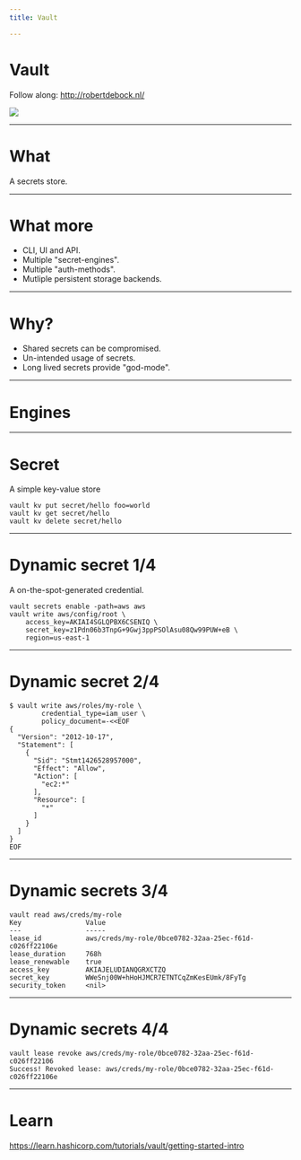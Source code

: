 ```yaml
---
title: Vault

---
```


# Vault

Follow along: http://robertdebock.nl/

<img src="https://api.qrserver.com/v1/create-qr-code/?size=350x350&data=http://robertdebock.nl/presentations/vault/"/>

---

# What

A secrets store.

----

# What more

- CLI, UI and API.
- Multiple "secret-engines".
- Multiple "auth-methods".
- Mutliple persistent storage backends.

---

# Why?

- Shared secrets can be compromised.
- Un-intended usage of secrets.
- Long lived secrets provide "god-mode".

---

# Engines

----

# Secret

A simple key-value store

```
vault kv put secret/hello foo=world
vault kv get secret/hello
vault kv delete secret/hello
```

----

# Dynamic secret 1/4

A on-the-spot-generated credential.

```
vault secrets enable -path=aws aws
vault write aws/config/root \
    access_key=AKIAI4SGLQPBX6CSENIQ \
    secret_key=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 \
    region=us-east-1
```

----

# Dynamic secret 2/4

```
$ vault write aws/roles/my-role \
        credential_type=iam_user \
        policy_document=-<<EOF
{
  "Version": "2012-10-17",
  "Statement": [
    {
      "Sid": "Stmt1426528957000",
      "Effect": "Allow",
      "Action": [
        "ec2:*"
      ],
      "Resource": [
        "*"
      ]
    }
  ]
}
EOF
```

----

# Dynamic secrets 3/4

```
vault read aws/creds/my-role
Key                Value
---                -----
lease_id           aws/creds/my-role/0bce0782-32aa-25ec-f61d-c026ff22106e
lease_duration     768h
lease_renewable    true
access_key         AKIAJELUDIANQGRXCTZQ
secret_key         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
security_token     <nil>
```

----

# Dynamic secrets 4/4

```
vault lease revoke aws/creds/my-role/0bce0782-32aa-25ec-f61d-c026ff22106
Success! Revoked lease: aws/creds/my-role/0bce0782-32aa-25ec-f61d-c026ff22106e
```

---

# Learn

https://learn.hashicorp.com/tutorials/vault/getting-started-intro
